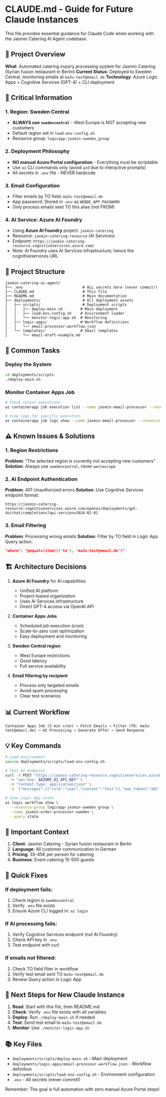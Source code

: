 # CLAUDE.md - Guide for Future Claude Instances

This file provides essential guidance for Claude Code when working with the Jasmin Catering AI Agent codebase.

## 🎯 Project Overview

**What**: Automated catering inquiry processing system for Jasmin Catering (Syrian fusion restaurant in Berlin)
**Current Status**: Deployed to Sweden Central, monitoring emails at `ma3u-test@email.de`
**Technology**: Azure Logic Apps + Cognitive Services (GPT-4) + CLI deployment

## 🚨 Critical Information

### 1. **Region: Sweden Central**
- **ALWAYS use `swedencentral`** - West Europe is NOT accepting new customers
- Default region set in `load-env-config.sh`
- Resource group: `logicapp-jasmin-sweden_group`

### 2. **Deployment Philosophy**
- **NO manual Azure Portal configuration** - Everything must be scriptable
- Use `az` CLI commands only (avoid `azd` due to interactive prompts)
- All secrets in `.env` file - NEVER hardcode

### 3. **Email Configuration**
- Filter emails by TO field: `ma3u-test@email.de`
- App password: Stored in `.env` as `WEBDE_APP_PASSWORD`
- Only process emails sent TO this alias (not FROM)

### 4. **AI Service: Azure AI Foundry**
- Using **Azure AI Foundry** project: `jasmin-catering`
- Resource: `jasmin-catering-resource` (AI Services)
- Endpoint: `https://jasmin-catering-resource.cognitiveservices.azure.com/`
- Note: AI Foundry uses AI Services infrastructure, hence the cognitiveservices URL

## 📁 Project Structure

```
jasmin-catering-ai-agent/
├── .env                           # ALL secrets here (never commit!)
├── CLAUDE.md                      # This file
├── README.md                      # Main documentation
├── deployments/                   # All deployment assets
│   ├── scripts/                   # Deployment scripts
│   │   ├── deploy-main.sh        # Main deployment
│   │   ├── load-env-config.sh    # Environment loader
│   │   └── monitor-logic-app.sh  # Monitoring
│   ├── logic-apps/               # Workflow definitions
│   │   └── email-processor-workflow.json
│   └── templates/                # Email templates
│       └── email-draft-example.md
```

## 🔧 Common Tasks

### Deploy the System
```bash
cd deployments/scripts
./deploy-main.sh
```

### Monitor Container Apps Job
```bash
# Check recent executions
az containerapp job execution list --name jasmin-email-processor --resource-group jasmin-catering-rg

# View logs for specific execution
az containerapp job logs show --name jasmin-email-processor --resource-group jasmin-catering-rg
```

## ⚠️ Known Issues & Solutions

### 1. Region Restrictions
**Problem**: "The selected region is currently not accepting new customers"
**Solution**: Always use `swedencentral`, never `westeurope`

### 2. AI Endpoint Authentication
**Problem**: 401 Unauthorized errors
**Solution**: Use Cognitive Services endpoint format:
```
https://jasmin-catering-resource.cognitiveservices.azure.com/openai/deployments/gpt-4o/chat/completions?api-version=2024-02-01
```

### 3. Email Filtering
**Problem**: Processing wrong emails
**Solution**: Filter by TO field in Logic App Query action:
```json
"where": "@equals(item()['to'], 'ma3u-test@email.de')"
```

## 🏗️ Architecture Decisions

1. **Azure AI Foundry** for AI capabilities
   - Unified AI platform
   - Project-based organization
   - Uses AI Services infrastructure
   - Direct GPT-4 access via OpenAI API

2. **Container Apps Jobs**
   - Scheduled job execution (cron)
   - Scale-to-zero cost optimization
   - Easy deployment and monitoring

3. **Sweden Central region**
   - West Europe restrictions
   - Good latency
   - Full service availability

4. **Email filtering by recipient**
   - Process only targeted emails
   - Avoid spam processing
   - Clear test scenarios

## 📊 Current Workflow

```
Container Apps Job (5 min cron) → Fetch Emails → Filter (TO: ma3u-test@email.de) → AI Processing → Generate Offer → Send Response
```

## 💡 Key Commands

```bash
# Load environment
source deployments/scripts/load-env-config.sh

# Test AI endpoint
curl -X POST "https://jasmin-catering-resource.cognitiveservices.azure.com/openai/deployments/gpt-4o/chat/completions?api-version=2024-02-01" \
  -H "api-key: $AZURE_AI_API_KEY" \
  -H "Content-Type: application/json" \
  -d '{"messages":[{"role":"user","content":"Test"}],"max_tokens":50}'

# View Logic App state
az logic workflow show \
  --resource-group logicapp-jasmin-sweden_group \
  --name jasmin-order-processor-sweden \
  --query state
```

## 📝 Important Context

1. **Client**: Jasmin Catering - Syrian fusion restaurant in Berlin
2. **Language**: All customer communication in German
3. **Pricing**: 35-45€ per person for catering
4. **Business**: Event catering 15-500 guests

## 🚀 Quick Fixes

### If deployment fails:
1. Check region is `swedencentral`
2. Verify `.env` file exists
3. Ensure Azure CLI logged in: `az login`

### If AI processing fails:
1. Verify Cognitive Services endpoint (not AI Foundry)
2. Check API key in `.env`
3. Test endpoint with curl

### If emails not filtered:
1. Check TO field filter in workflow
2. Verify test email sent TO `ma3u-test@email.de`
3. Review Query action in Logic App

## 🎯 Next Steps for New Claude Instance

1. **Read**: Start with this file, then README.md
2. **Check**: Verify `.env` file exists with all variables
3. **Deploy**: Run `./deploy-main.sh` if needed
4. **Test**: Send test email to `ma3u-test@email.de`
5. **Monitor**: Use `./monitor-logic-app.sh`

## 📚 Key Files

- `deployments/scripts/deploy-main.sh` - Main deployment
- `deployments/logic-apps/email-processor-workflow.json` - Workflow definition
- `deployments/scripts/load-env-config.sh` - Environment configuration
- `.env` - All secrets (never commit!)

Remember: The goal is full automation with zero manual Azure Portal steps!